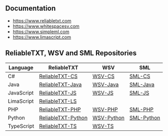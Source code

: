 ## Documentation
- https://www.reliabletxt.com
- https://www.whitespacesv.com
- https://www.simpleml.com
- https://www.limascript.com

## ReliableTXT, WSV and SML Repositories

| Language | ReliableTXT | WSV | SML |
| --- | --- | --- | --- |
| C# | [ReliableTXT-CS](https://github.com/Stenway/ReliableTXT-CS) | [WSV-CS](https://github.com/Stenway/WSV-CS) | [SML-CS](https://github.com/Stenway/SML-CS) |
| Java | [ReliableTXT-Java](https://github.com/Stenway/ReliableTXT-Java) | [WSV-Java](https://github.com/Stenway/WSV-Java) | [SML-Java](https://github.com/Stenway/SML-Java) |
| JavaScript | [ReliableTXT-JS](https://github.com/Stenway/ReliableTXT-JS) | [WSV-JS](https://github.com/Stenway/WSV-JS) | [SML-JS](https://github.com/Stenway/SML-JS) |
| LimaScript | [ReliableTXT-LS](https://github.com/Stenway/ReliableTXT-LS) |  |  |
| PHP | [ReliableTXT-PHP](https://github.com/Stenway/ReliableTXT-PHP) | [WSV-PHP](https://github.com/Stenway/WSV-PHP) | [SML-PHP](https://github.com/Stenway/SML-PHP) |
| Python | [ReliableTXT-Python](https://github.com/Stenway/ReliableTXT-Python) | [WSV-Python](https://github.com/Stenway/WSV-Python) | [SML-Python](https://github.com/Stenway/SML-Python) |
| TypeScript | [ReliableTXT-TS](https://github.com/Stenway/ReliableTXT-TS) | [WSV-TS](https://github.com/Stenway/WSV-TS) |  |
